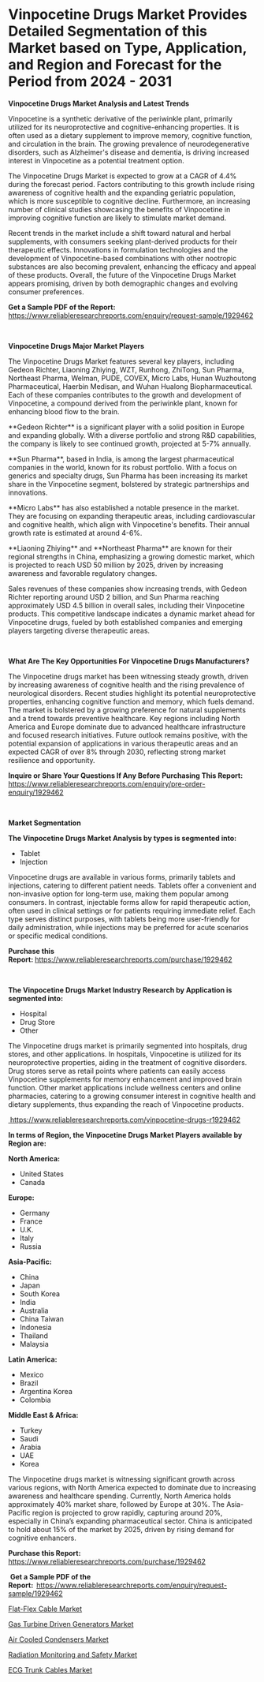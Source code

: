 <p><h1>Vinpocetine Drugs Market Provides Detailed Segmentation of this Market based on Type, Application, and Region and Forecast for the Period from 2024 - 2031</h1></p><p><strong>Vinpocetine Drugs Market Analysis and Latest Trends</strong></p>
<p><p>Vinpocetine is a synthetic derivative of the periwinkle plant, primarily utilized for its neuroprotective and cognitive-enhancing properties. It is often used as a dietary supplement to improve memory, cognitive function, and circulation in the brain. The growing prevalence of neurodegenerative disorders, such as Alzheimer's disease and dementia, is driving increased interest in Vinpocetine as a potential treatment option.</p><p>The Vinpocetine Drugs Market is expected to grow at a CAGR of 4.4% during the forecast period. Factors contributing to this growth include rising awareness of cognitive health and the expanding geriatric population, which is more susceptible to cognitive decline. Furthermore, an increasing number of clinical studies showcasing the benefits of Vinpocetine in improving cognitive function are likely to stimulate market demand.</p><p>Recent trends in the market include a shift toward natural and herbal supplements, with consumers seeking plant-derived products for their therapeutic effects. Innovations in formulation technologies and the development of Vinpocetine-based combinations with other nootropic substances are also becoming prevalent, enhancing the efficacy and appeal of these products. Overall, the future of the Vinpocetine Drugs Market appears promising, driven by both demographic changes and evolving consumer preferences.</p></p>
<p><strong>Get a Sample PDF of the Report:&nbsp;</strong> <a href="https://www.reliableresearchreports.com/enquiry/request-sample/1929462?utm_campaign=34&utm_medium=2&utm_source=Github&utm_content=ia&utm_term=25102024&utm_id=vinpocetine-drugs">https://www.reliableresearchreports.com/enquiry/request-sample/1929462</a></p>
<p>&nbsp;</p>
<p><strong>Vinpocetine Drugs Major Market Players</strong></p>
<p><p>The Vinpocetine Drugs Market features several key players, including Gedeon Richter, Liaoning Zhiying, WZT, Runhong, ZhiTong, Sun Pharma, Northeast Pharma, Welman, PUDE, COVEX, Micro Labs, Hunan Wuzhoutong Pharmaceutical, Haerbin Medisan, and Wuhan Hualong Biopharmaceutical. Each of these companies contributes to the growth and development of Vinpocetine, a compound derived from the periwinkle plant, known for enhancing blood flow to the brain.</p><p>**Gedeon Richter** is a significant player with a solid position in Europe and expanding globally. With a diverse portfolio and strong R&D capabilities, the company is likely to see continued growth, projected at 5-7% annually.</p><p>**Sun Pharma**, based in India, is among the largest pharmaceutical companies in the world, known for its robust portfolio. With a focus on generics and specialty drugs, Sun Pharma has been increasing its market share in the Vinpocetine segment, bolstered by strategic partnerships and innovations.</p><p>**Micro Labs** has also established a notable presence in the market. They are focusing on expanding therapeutic areas, including cardiovascular and cognitive health, which align with Vinpocetine's benefits. Their annual growth rate is estimated at around 4-6%.</p><p>**Liaoning Zhiying** and **Northeast Pharma** are known for their regional strengths in China, emphasizing a growing domestic market, which is projected to reach USD 50 million by 2025, driven by increasing awareness and favorable regulatory changes.</p><p>Sales revenues of these companies show increasing trends, with Gedeon Richter reporting around USD 2 billion, and Sun Pharma reaching approximately USD 4.5 billion in overall sales, including their Vinpocetine products. This competitive landscape indicates a dynamic market ahead for Vinpocetine drugs, fueled by both established companies and emerging players targeting diverse therapeutic areas.</p></p>
<p>&nbsp;</p>
<p><strong>What Are The Key Opportunities For Vinpocetine Drugs Manufacturers?</strong></p>
<p><p>The Vinpocetine drugs market has been witnessing steady growth, driven by increasing awareness of cognitive health and the rising prevalence of neurological disorders. Recent studies highlight its potential neuroprotective properties, enhancing cognitive function and memory, which fuels demand. The market is bolstered by a growing preference for natural supplements and a trend towards preventive healthcare. Key regions including North America and Europe dominate due to advanced healthcare infrastructure and focused research initiatives. Future outlook remains positive, with the potential expansion of applications in various therapeutic areas and an expected CAGR of over 8% through 2030, reflecting strong market resilience and opportunity.</p></p>
<p><strong>Inquire or Share Your Questions If Any Before Purchasing This Report:</strong> <a href="https://www.reliableresearchreports.com/enquiry/pre-order-enquiry/1929462?utm_campaign=34&utm_medium=2&utm_source=Github&utm_content=ia&utm_term=25102024&utm_id=vinpocetine-drugs">https://www.reliableresearchreports.com/enquiry/pre-order-enquiry/1929462</a></p>
<p>&nbsp;</p>
<p><strong>Market Segmentation</strong></p>
<p><strong>The Vinpocetine Drugs Market Analysis by types is segmented into:</strong></p>
<p><ul><li>Tablet</li><li>Injection</li></ul></p>
<p><p>Vinpocetine drugs are available in various forms, primarily tablets and injections, catering to different patient needs. Tablets offer a convenient and non-invasive option for long-term use, making them popular among consumers. In contrast, injectable forms allow for rapid therapeutic action, often used in clinical settings or for patients requiring immediate relief. Each type serves distinct purposes, with tablets being more user-friendly for daily administration, while injections may be preferred for acute scenarios or specific medical conditions.</p></p>
<p><strong>Purchase this Report:&nbsp;</strong><a href="https://www.reliableresearchreports.com/purchase/1929462?utm_campaign=34&utm_medium=2&utm_source=Github&utm_content=ia&utm_term=25102024&utm_id=vinpocetine-drugs">https://www.reliableresearchreports.com/purchase/1929462</a></p>
<p>&nbsp;</p>
<p><strong>The Vinpocetine Drugs Market Industry Research by Application is segmented into:</strong></p>
<p><ul><li>Hospital</li><li>Drug Store</li><li>Other</li></ul></p>
<p><p>The Vinpocetine drugs market is primarily segmented into hospitals, drug stores, and other applications. In hospitals, Vinpocetine is utilized for its neuroprotective properties, aiding in the treatment of cognitive disorders. Drug stores serve as retail points where patients can easily access Vinpocetine supplements for memory enhancement and improved brain function. Other market applications include wellness centers and online pharmacies, catering to a growing consumer interest in cognitive health and dietary supplements, thus expanding the reach of Vinpocetine products.</p></p>
<p><a href="https://www.reliableresearchreports.com/vinpocetine-drugs-r1929462?utm_campaign=34&utm_medium=2&utm_source=Github&utm_content=ia&utm_term=25102024&utm_id=vinpocetine-drugs">&nbsp;https://www.reliableresearchreports.com/vinpocetine-drugs-r1929462</a></p>
<p><strong>In terms of Region, the Vinpocetine Drugs Market Players available by Region are:</strong></p>
<p>
    <p> <strong> North America: </strong>
        <ul>
            <li>United States</li>
            <li>Canada</li>
        </ul>
        </p> 
    <p> <strong> Europe: </strong>
        <ul>
            <li>Germany</li>
            <li>France</li>
            <li>U.K.</li>
            <li>Italy</li>
            <li>Russia</li>
        </ul>
        </p> 
    <p> <strong> Asia-Pacific: </strong>
        <ul>
            <li>China</li>
            <li>Japan</li>
            <li>South Korea</li>
            <li>India</li>
            <li>Australia</li>
            <li>China Taiwan</li>
            <li>Indonesia</li>
            <li>Thailand</li>
            <li>Malaysia</li>
        </ul>
        </p> 
    <p> <strong> Latin America: </strong>
        <ul>
            <li>Mexico</li>
            <li>Brazil</li>
            <li>Argentina Korea</li>
            <li>Colombia</li>
        </ul>
        </p> 
    <p> <strong> Middle East & Africa: </strong>
        <ul>
            <li>Turkey</li>
            <li>Saudi</li>
            <li>Arabia</li>
            <li>UAE</li>
            <li>Korea</li>
        </ul>
    </p>
    </p>
<p><p>The Vinpocetine drugs market is witnessing significant growth across various regions, with North America expected to dominate due to increasing awareness and healthcare spending. Currently, North America holds approximately 40% market share, followed by Europe at 30%. The Asia-Pacific region is projected to grow rapidly, capturing around 20%, especially in China’s expanding pharmaceutical sector. China is anticipated to hold about 15% of the market by 2025, driven by rising demand for cognitive enhancers.</p></p>
<p><strong>Purchase this Report: </strong><a href="https://www.reliableresearchreports.com/purchase/1929462?utm_campaign=34&utm_medium=2&utm_source=Github&utm_content=ia&utm_term=25102024&utm_id=vinpocetine-drugs">https://www.reliableresearchreports.com/purchase/1929462</a></p>
<p>&nbsp;<strong>Get a Sample PDF of the Report:&nbsp;&nbsp;</strong><a href="https://www.reliableresearchreports.com/enquiry/request-sample/1929462?utm_campaign=34&utm_medium=2&utm_source=Github&utm_content=ia&utm_term=25102024&utm_id=vinpocetine-drugs">https://www.reliableresearchreports.com/enquiry/request-sample/1929462</a></p>
<p><strong></strong></p>
<p><p><a href="https://www.linkedin.com/pulse/top-trends-transforming-flat-flex-cable-market-2024-2031-blazew-vqqdc?utm_campaign=34&utm_medium=2&utm_source=Github&utm_content=ia&utm_term=25102024&utm_id=vinpocetine-drugs">Flat-Flex Cable Market</a></p><p><a href="https://issuu.com/reportprime-2/docs/gas-turbine-driven-generators-marke_bae301f218eb61?utm_campaign=34&utm_medium=2&utm_source=Github&utm_content=ia&utm_term=25102024&utm_id=vinpocetine-drugs">Gas Turbine Driven Generators Market</a></p><p><a href="https://github.com/fadrijbtavist/Market-Research-Report-List-1/blob/main/air-cooled-condensers-market.md?utm_campaign=34&utm_medium=2&utm_source=Github&utm_content=ia&utm_term=25102024&utm_id=vinpocetine-drugs">Air Cooled Condensers Market</a></p><p><a href="https://www.linkedin.com/pulse/charting-future-comprehensive-analysis-global-radiation-monitoring-zgqjc?utm_campaign=34&utm_medium=2&utm_source=Github&utm_content=ia&utm_term=25102024&utm_id=vinpocetine-drugs">Radiation Monitoring and Safety Market</a></p><p><a href="https://issuu.com/reportprime-2/docs/ecg-trunk-cables-market-size-2030.p_2df7d95a2ff533?utm_campaign=34&utm_medium=2&utm_source=Github&utm_content=ia&utm_term=25102024&utm_id=vinpocetine-drugs">ECG Trunk Cables Market</a></p></p>